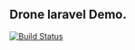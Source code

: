 ## Drone laravel Demo.

[![Build Status](http://192.168.10.10:8000/api/badges/curder/drone-laravel-test/status.svg)](http://192.168.10.10:8000/curder/drone-laravel-test)
